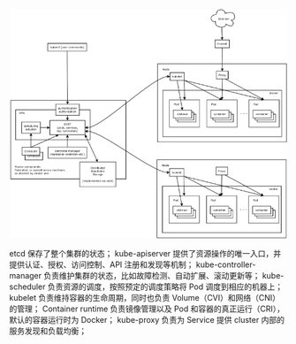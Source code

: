 ![Alt text](image/image5.png)

etcd 保存了整个集群的状态；
kube-apiserver 提供了资源操作的唯一入口，并提供认证、授权、访问控制、API 注册和发现等机制；
kube-controller-manager 负责维护集群的状态，比如故障检测、自动扩展、滚动更新等；
kube-scheduler 负责资源的调度，按照预定的调度策略将 Pod 调度到相应的机器上；
kubelet 负责维持容器的生命周期，同时也负责 Volume（CVI）和网络（CNI）的管理；
Container runtime 负责镜像管理以及 Pod 和容器的真正运行（CRI），默认的容器运行时为 Docker；
kube-proxy 负责为 Service 提供 cluster 内部的服务发现和负载均衡；